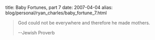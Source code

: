 title: Baby Fortunes, part 7
date: 2007-04-04
alias: blog/personal/ryan_charles/baby_fortune_7.html

> God could not be everywhere and therefore he made mothers.
>
> --Jewish Proverb

